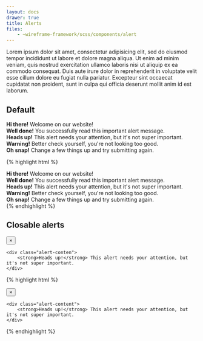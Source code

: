```yaml
---
layout: docs
drawer: true
title: Alerts
files:
    - ~wireframe-framework/scss/components/alert
---
```


Lorem ipsum dolor sit amet, consectetur adipisicing elit, sed do eiusmod tempor incididunt ut labore et dolore magna aliqua. Ut enim ad minim veniam, quis nostrud exercitation ullamco laboris nisi ut aliquip ex ea commodo consequat. Duis aute irure dolor in reprehenderit in voluptate velit esse cillum dolore eu fugiat nulla pariatur. Excepteur sint occaecat cupidatat non proident, sunt in culpa qui officia deserunt mollit anim id est laborum.

## Default

<div class="alert">
    <strong>Hi there!</strong> Welcome on our website!
</div>

<div class="alert is-success">
    <strong>Well done!</strong> You successfully read this important alert message.
</div>

<div class="alert is-info">
    <strong>Heads up!</strong> This alert needs your attention, but it's not super important.
</div>

<div class="alert is-warning">
    <strong>Warning!</strong> Better check yourself, you're not looking too good.
</div>

<div class="alert is-danger">
    <strong>Oh snap!</strong> Change a few things up and try submitting again.
</div>

{% highlight html %}
<div class="alert">
    <strong>Hi there!</strong> Welcome on our website!
</div>

<div class="alert is-success">
    <strong>Well done!</strong> You successfully read this important alert message.
</div>

<div class="alert is-info">
    <strong>Heads up!</strong> This alert needs your attention, but it's not super important.
</div>

<div class="alert is-warning">
    <strong>Warning!</strong> Better check yourself, you're not looking too good.
</div>

<div class="alert is-danger">
    <strong>Oh snap!</strong> Change a few things up and try submitting again.
</div>
{% endhighlight %}

## Closable alerts

<div class="alert is-info">
    <button class="alert-close">
        <span>&times;</span>
    </button>

    <div class="alert-conten">
        <strong>Heads up!</strong> This alert needs your attention, but it's not super important.
    </div>
</div>

{% highlight html %}
<div class="alert is-info">
    <button class="alert-close">
        <span>&times;</span>
    </button>

    <div class="alert-content">
        <strong>Heads up!</strong> This alert needs your attention, but it's not super important.
    </div>
</div>
{% endhighlight %}
